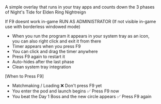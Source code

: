 A simple overlay that runs in your tray apps and counts down the 3 phases of Night's Tide for Elden Ring Nightreign

If F9 doesnt work in-game RUN AS ADMINISTRATOR (If not visible in-game use with borderless windowed mode)

- When you run the program it appears in your system tray as an icon, you can also right click and exit it from there
- Timer appears when you press F9
- You can click and drag the timer anywhere
- Press F9 again to restart it
- Auto-hides after the last phase
- Clean system tray integration

[When to Press F9]
- Matchmaking / Loading	❌ Don't press F9 yet
- You enter the pod and launch begins	✅ Press F9 now
- You beat the Day 1 Boss and the new circle appears ✅ Press F9 again
